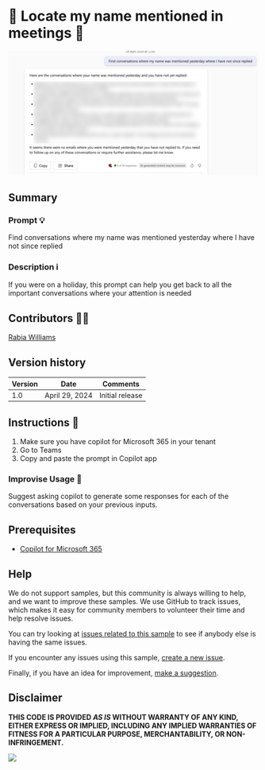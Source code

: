 # 🚀 Locate my name mentioned in meetings 📅

![Demo of locating my name mentioned in meetings](./assets/demo.png)

## Summary

### Prompt 💡

Find conversations where my name was mentioned yesterday where I have not since replied 

### Description ℹ️

If you were on a holiday, this prompt can help you get back to all the important conversations where your attention is needed

## Contributors 👨‍💻

[Rabia Williams](https://github.com/rabwill)

## Version history

Version|Date|Comments
-------|----|--------
1.0|April 29, 2024|Initial release


## Instructions 📝

1. Make sure you have copilot for Microsoft 365 in your tenant
2. Go to Teams
3. Copy and paste the prompt in Copilot app

### Improvise Usage 🚀
Suggest asking copilot to generate some responses for each of the conversations based on your previous inputs.


## Prerequisites

* [Copilot for Microsoft 365](https://developer.microsoft.com/microsoft-365/dev-program)

## Help

We do not support samples, but this community is always willing to help, and we want to improve these samples. We use GitHub to track issues, which makes it easy for  community members to volunteer their time and help resolve issues.

You can try looking at [issues related to this sample](https://github.com/pnp/copilot-prompts/issues?q=label%3A%22sample%3A%20YOUR-SAMPLE-NAME%22) to see if anybody else is having the same issues.

If you encounter any issues using this sample, [create a new issue](https://github.com/pnp/copilot-prompts/issues/new).

Finally, if you have an idea for improvement, [make a suggestion](https://github.com/pnp/copilot-prompts/issues/new).

## Disclaimer

**THIS CODE IS PROVIDED *AS IS* WITHOUT WARRANTY OF ANY KIND, EITHER EXPRESS OR IMPLIED, INCLUDING ANY IMPLIED WARRANTIES OF FITNESS FOR A PARTICULAR PURPOSE, MERCHANTABILITY, OR NON-INFRINGEMENT.**

![](https://m365-visitor-stats.azurewebsites.net/SamplesGallery/copilotprompts-m36-my-name-mentioned-prompt)
